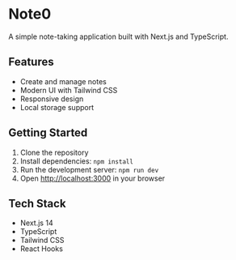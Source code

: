 # Note0

A simple note-taking application built with Next.js and TypeScript.

## Features

- Create and manage notes
- Modern UI with Tailwind CSS
- Responsive design
- Local storage support

## Getting Started

1. Clone the repository
2. Install dependencies: `npm install`
3. Run the development server: `npm run dev`
4. Open [http://localhost:3000](http://localhost:3000) in your browser

## Tech Stack

- Next.js 14
- TypeScript
- Tailwind CSS
- React Hooks 